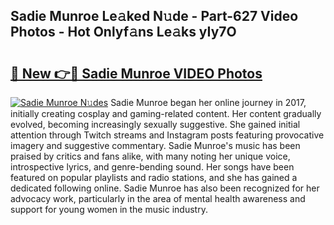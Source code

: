 ## Sadie Munroe Le𝚊ked N𝚞de - Part-627 Video Photos - Hot Onlyf𝚊ns Le𝚊ks yIy7O

# <h2><a href="http://ab69779.deff.icu/?id=Sadie+Munroe">🔗 New 👉🔴 Sadie Munroe VIDEO Photos</a></h2>

[![Sadie Munroe N𝚞des](https://i.imgur.com/rIISA9y.gif)](http://ab69779.deff.icu/?id=Sadie+Munroe)
Sadie Munroe began her online journey in 2017, initially creating cosplay and gaming-related content. Her content gradually evolved, becoming increasingly sexually suggestive. She gained initial attention through Twitch streams and Instagram posts featuring provocative imagery and suggestive commentary. Sadie Munroe's music has been praised by critics and fans alike, with many noting her unique voice, introspective lyrics, and genre-bending sound. Her songs have been featured on popular playlists and radio stations, and she has gained a dedicated following online. Sadie Munroe has also been recognized for her advocacy work, particularly in the area of mental health awareness and support for young women in the music industry.
